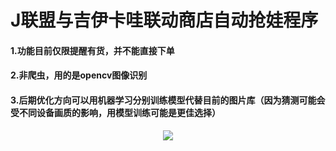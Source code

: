 # J联盟与吉伊卡哇联动商店自动抢娃程序
#### 1.功能目前仅限提醒有货，并不能直接下单
#### 2.非爬虫，用的是opencv图像识别
#### 3.后期优化方向可以用机器学习分别训练模型代替目前的图片库（因为猜测可能会受不同设备画质的影响，用模型训练可能是更佳选择）

<div align="center">
    <img src="https://github.com/imhonggae/J_League_Chiikawa_Automated_Shopping/show.jpg">
</div>
